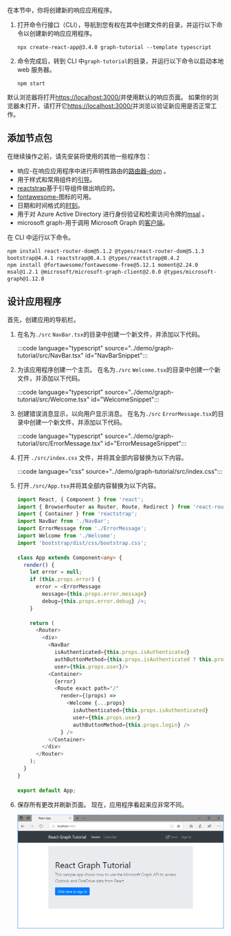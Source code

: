 <!-- markdownlint-disable MD002 MD041 -->

在本节中，你将创建新的响应应用程序。

1. 打开命令行接口（CLI），导航到您有权在其中创建文件的目录，并运行以下命令以创建新的响应应用程序。

    ```Shell
    npx create-react-app@3.4.0 graph-tutorial --template typescript
    ```

1. 命令完成后，转到 CLI 中`graph-tutorial`的目录，并运行以下命令以启动本地 web 服务器。

    ```Shell
    npm start
    ```

默认浏览器将打开[https://localhost:3000/](https://localhost:3000)并使用默认的响应页面。 如果你的浏览器未打开，请打开它[https://localhost:3000/](https://localhost:3000)并浏览以验证新应用是否正常工作。

## <a name="add-node-packages"></a>添加节点包

在继续操作之前，请先安装将使用的其他一些程序包：

- 响应-在响应应用程序中进行声明性路由的[路由器-dom](https://github.com/ReactTraining/react-router) 。
- 用于样式和常用组件的[引导](https://github.com/twbs/bootstrap)。
- [reactstrap](https://github.com/reactstrap/reactstrap)基于引导组件做出响应的。
- [fontawesome-](https://github.com/FortAwesome/Font-Awesome)图标的可用。
- 日期和时间格式的[时刻](https://github.com/moment/moment)。
- 用于对 Azure Active Directory 进行身份验证和检索访问令牌的[msal](https://github.com/AzureAD/microsoft-authentication-library-for-js) 。
- microsoft graph-用于调用 Microsoft Graph 的[客户端](https://github.com/microsoftgraph/msgraph-sdk-javascript)。

在 CLI 中运行以下命令。

```Shell
npm install react-router-dom@5.1.2 @types/react-router-dom@5.1.3 bootstrap@4.4.1 reactstrap@8.4.1 @types/reactstrap@8.4.2
npm install @fortawesome/fontawesome-free@5.12.1 moment@2.24.0 msal@1.2.1 @microsoft/microsoft-graph-client@2.0.0 @types/microsoft-graph@1.12.0
```

## <a name="design-the-app"></a>设计应用程序

首先，创建应用的导航栏。

1. 在名为`./src` `NavBar.tsx`的目录中创建一个新文件，并添加以下代码。

    :::code language="typescript" source="../demo/graph-tutorial/src/NavBar.tsx" id="NavBarSnippet":::

1. 为该应用程序创建一个主页。 在名为`./src` `Welcome.tsx`的目录中创建一个新文件，并添加以下代码。

    :::code language="typescript" source="../demo/graph-tutorial/src/Welcome.tsx" id="WelcomeSnippet":::

1. 创建错误消息显示，以向用户显示消息。 在名为`./src` `ErrorMessage.tsx`的目录中创建一个新文件，并添加以下代码。

    :::code language="typescript" source="../demo/graph-tutorial/src/ErrorMessage.tsx" id="ErrorMessageSnippet":::

1. 打开 `./src/index.css` 文件，并将其全部内容替换为以下内容。

    :::code language="css" source="../demo/graph-tutorial/src/index.css":::

1. 打开`./src/App.tsx`并将其全部内容替换为以下内容。

    ```typescript
    import React, { Component } from 'react';
    import { BrowserRouter as Router, Route, Redirect } from 'react-router-dom';
    import { Container } from 'reactstrap';
    import NavBar from './NavBar';
    import ErrorMessage from './ErrorMessage';
    import Welcome from './Welcome';
    import 'bootstrap/dist/css/bootstrap.css';

    class App extends Component<any> {
      render() {
        let error = null;
        if (this.props.error) {
          error = <ErrorMessage
            message={this.props.error.message}
            debug={this.props.error.debug} />;
        }

        return (
          <Router>
            <div>
              <NavBar
                isAuthenticated={this.props.isAuthenticated}
                authButtonMethod={this.props.isAuthenticated ? this.props.logout : this.props.login}
                user={this.props.user}/>
              <Container>
                {error}
                <Route exact path="/"
                  render={(props) =>
                    <Welcome {...props}
                      isAuthenticated={this.props.isAuthenticated}
                      user={this.props.user}
                      authButtonMethod={this.props.login} />
                  } />
              </Container>
            </div>
          </Router>
        );
      }
    }

    export default App;
    ```

1. 保存所有更改并刷新页面。 现在，应用程序看起来应非常不同。

    ![重新设计的主页的屏幕截图](images/create-app-01.png)
